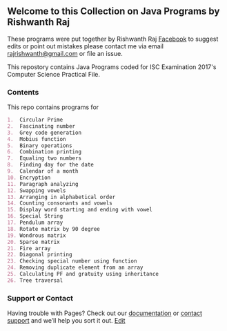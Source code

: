 ## Welcome to this Collection on Java Programs by Rishwanth Raj

These programs were put together by Rishwanth Raj [Facebook](https://www.facebook.com/rishwanth.raj.3) to suggest edits or point out mistakes please contact me via email rajrishwanth@gmail.com or file an issue.

This repostory contains Java Programs coded for ISC Examination 2017's Computer Science Practical File.

### Contents

This repo contains programs for 

```markdown
1.	Circular Prime		
2.	Fascinating number 		
3.	Grey code generation		
4.	Mobius function		
5.	Binary operations		
6.	Combination printing		
7.	Equaling two numbers		
8.	Finding day for the date		
9.	Calendar of a month		
10.	Encryption		
11.	Paragraph analyzing		
12.	Swapping vowels		
13.	Arranging in alphabetical order		
14.	Counting consonants and vowels		
15.	Display word starting and ending with vowel		
16.	Special String		
17.	Pendulum array		
18.	Rotate matrix by 90 degree		
19.	Wondrous matrix		
20.	Sparse matrix		
21.	Fire array		
22.	Diagonal printing		
23.	Checking special number using function		
24.	Removing duplicate element from an array		
25.	Calculating PF and gratuity using inheritance		
26.	Tree traversal		

```

### Support or Contact

Having trouble with Pages? Check out our [documentation](https://help.github.com/categories/github-pages-basics/) or [contact support](https://github.com/contact) and we’ll help you sort it out.
[Edit](https://github.com/D-codex/Java-ISC_12/edit/master/README.md)
